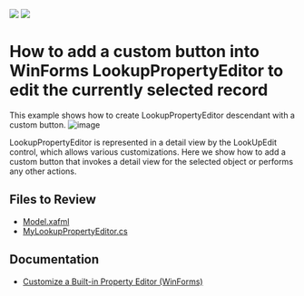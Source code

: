 <!-- default badges list -->
[![](https://img.shields.io/badge/Open_in_DevExpress_Support_Center-FF7200?style=flat-square&logo=DevExpress&logoColor=white)](https://supportcenter.devexpress.com/ticket/details/E774)
[![](https://img.shields.io/badge/📖_How_to_use_DevExpress_Examples-e9f6fc?style=flat-square)](https://docs.devexpress.com/GeneralInformation/403183)
<!-- default badges end -->


# How to add a custom button into WinForms LookupPropertyEditor to edit the currently selected record

This example shows how to create LookupPropertyEditor descendant with a custom button.
![image](https://github.com/DevExpress-Examples/XAF_how-to-add-a-custom-button-into-lookuppropertyeditor-to-edit-the-currently-selected-record-e774/assets/14300209/af3ac121-79d7-403d-9072-4e151cffd573)


LookupPropertyEditor is represented in a detail view by the LookUpEdit control, which allows various customizations. Here we show how to add a custom button that invokes a detail view for the selected object or performs any other actions.
  
## Files to Review

- [Model.xafml](CS/EFCore/LookUpButtonEF/LookUpButtonEF.Win/Model.xafml) 
- [MyLookupPropertyEditor.cs](CS/EFCore/LookUpButtonEF/LookUpButtonEF.Win/Editors/MyLookupPropertyEditor.cs)


## Documentation

- [Customize a Built-in Property Editor (WinForms)](https://docs.devexpress.com/eXpressAppFramework/113104/ui-construction/view-items-and-property-editors/property-editors/customize-a-built-in-property-editor-winforms)
